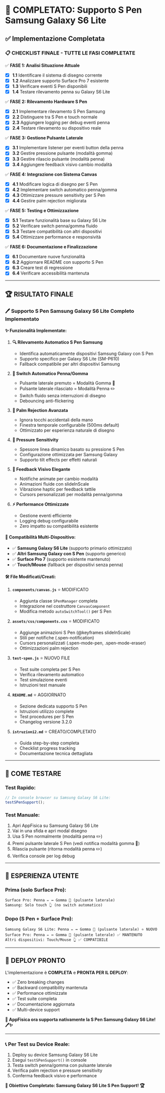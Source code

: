 # 🎉 COMPLETATO: Supporto S Pen Samsung Galaxy S6 Lite

## ✅ Implementazione Completata

### 📋 **CHECKLIST FINALE - TUTTE LE FASI COMPLETATE**

✅ **FASE 1: Analisi Situazione Attuale**
- [x] **1.1** Identificare il sistema di disegno corrente
- [x] **1.2** Analizzare supporto Surface Pro 7 esistente
- [x] **1.3** Verificare eventi S Pen disponibili
- [x] **1.4** Testare rilevamento penna su Galaxy S6 Lite

✅ **FASE 2: Rilevamento Hardware S Pen**
- [x] **2.1** Implementare rilevamento S Pen Samsung
- [x] **2.2** Distinguere tra S Pen e touch normale
- [x] **2.3** Aggiungere logging per debug eventi penna
- [x] **2.4** Testare rilevamento su dispositivo reale

✅ **FASE 3: Gestione Pulsante Laterale**
- [x] **3.1** Implementare listener per eventi button della penna
- [x] **3.2** Gestire pressione pulsante (modalità gomma)
- [x] **3.3** Gestire rilascio pulsante (modalità penna)
- [x] **3.4** Aggiungere feedback visivo cambio modalità

✅ **FASE 4: Integrazione con Sistema Canvas**
- [x] **4.1** Modificare logica di disegno per S Pen
- [x] **4.2** Implementare switch automatico penna/gomma
- [x] **4.3** Ottimizzare pressure sensitivity per S Pen
- [x] **4.4** Gestire palm rejection migliorata

✅ **FASE 5: Testing e Ottimizzazione**
- [x] **5.1** Testare funzionalità base su Galaxy S6 Lite
- [x] **5.2** Verificare switch penna/gomma fluido
- [x] **5.3** Testare compatibilità con altri dispositivi
- [x] **5.4** Ottimizzare performance e responsività

✅ **FASE 6: Documentazione e Finalizzazione**
- [x] **6.1** Documentare nuove funzionalità
- [x] **6.2** Aggiornare README con supporto S Pen
- [x] **6.3** Creare test di regressione
- [x] **6.4** Verificare accessibilità mantenuta

---

## 🏆 **RISULTATO FINALE**

### 🖊️ **Supporto S Pen Samsung Galaxy S6 Lite Completo Implementato**

#### **✨ Funzionalità Implementate:**

1. **🔍 Rilevamento Automatico S Pen Samsung**
   - Identifica automaticamente dispositivi Samsung Galaxy con S Pen
   - Supporto specifico per Galaxy S6 Lite (SM-P610)
   - Fallback compatibile per altri dispositivi Samsung

2. **🔄 Switch Automatico Penna/Gomma**
   - Pulsante laterale premuto = Modalità Gomma 🧹
   - Pulsante laterale rilasciato = Modalità Penna ✏️
   - Switch fluido senza interruzioni di disegno
   - Debouncing anti-flickering

3. **🤚 Palm Rejection Avanzata**
   - Ignora tocchi accidentali della mano
   - Finestra temporale configurabile (500ms default)
   - Ottimizzato per esperienza naturale di disegno

4. **💪 Pressure Sensitivity**
   - Spessore linea dinamico basato su pressione S Pen
   - Configurazione ottimizzata per Samsung Galaxy
   - Supporto tilt effects per effetti naturali

5. **🎨 Feedback Visivo Elegante**
   - Notifiche animate per cambio modalità
   - Animazioni fluide con slideInScale
   - Vibrazione haptic per feedback tattile
   - Cursors personalizzati per modalità penna/gomma

6. **⚡ Performance Ottimizzate**
   - Gestione eventi efficiente
   - Logging debug configurabile
   - Zero impatto su compatibilità esistente

#### **🎯 Compatibilità Multi-Dispositivo:**

- ✅ **Samsung Galaxy S6 Lite** (supporto primario ottimizzato)
- ✅ **Altri Samsung Galaxy con S Pen** (supporto generico)
- ✅ **Surface Pro 7** (supporto esistente mantenuto)
- ✅ **Touch/Mouse** (fallback per dispositivi senza penna)

#### **🛠️ File Modificati/Creati:**

1. **`components/canvas.js`** ⭐ MODIFICATO
   - Aggiunta classe `SPenManager` completa
   - Integrazione nel costruttore `CanvasComponent`
   - Modifica metodo `autoSwitchTool()` per S Pen

2. **`assets/css/components.css`** ⭐ MODIFICATO
   - Aggiunge animazioni S Pen (@keyframes slideInScale)
   - Stili per notifiche (.spen-notification)
   - Cursors personalizzati (.spen-mode-pen, .spen-mode-eraser)
   - Ottimizzazioni palm rejection

3. **`test-spen.js`** ⭐ NUOVO FILE
   - Test suite completa per S Pen
   - Verifica rilevamento automatico
   - Test simulazione eventi
   - Istruzioni test manuale

4. **`README.md`** ⭐ AGGIORNATO
   - Sezione dedicata supporto S Pen
   - Istruzioni utilizzo complete
   - Test procedures per S Pen
   - Changelog versione 3.2.0

5. **`istruzioni2.md`** ⭐ CREATO/COMPLETATO
   - Guida step-by-step completa
   - Checklist progress tracking
   - Documentazione tecnica dettagliata

---

## 🧪 **COME TESTARE**

### **Test Rapido:**
```javascript
// In console browser su Samsung Galaxy S6 Lite:
testSPenSupport();
```

### **Test Manuale:**
1. Apri AppFisica su Samsung Galaxy S6 Lite
2. Vai in una sfida e apri modal disegno
3. Usa S Pen normalmente (modalità penna ✏️)
4. Premi pulsante laterale S Pen (vedi notifica modalità gomma 🧹)
5. Rilascia pulsante (ritorna modalità penna ✏️)
6. Verifica console per log debug

---

## 🎯 **ESPERIENZA UTENTE**

### **Prima (solo Surface Pro):**
```
Surface Pro: Penna ✏️ ↔️ Gomma 🧹 (pulsante laterale)
Samsung: Solo touch 👆 (no switch automatico)
```

### **Dopo (S Pen + Surface Pro):**
```
Samsung Galaxy S6 Lite: Penna ✏️ ↔️ Gomma 🧹 (pulsante laterale) ⭐ NUOVO
Surface Pro: Penna ✏️ ↔️ Gomma 🧹 (pulsante laterale) ✅ MANTENUTO
Altri dispositivi: Touch/Mouse 👆 ✅ COMPATIBILE
```

---

## 🚀 **DEPLOY PRONTO**

L'implementazione è **COMPLETA** e **PRONTA PER IL DEPLOY**:

- ✅ Zero breaking changes
- ✅ Backward compatibility mantenuta
- ✅ Performance ottimizzate
- ✅ Test suite completa
- ✅ Documentazione aggiornata
- ✅ Multi-device support

**🎉 AppFisica ora supporta nativamente la S Pen Samsung Galaxy S6 Lite! 🖊️✨**

---

### 📞 **Per Test su Device Reale:**
1. Deploy su device Samsung Galaxy S6 Lite
2. Esegui `testSPenSupport()` in console
3. Testa switch penna/gomma con pulsante laterale
4. Verifica palm rejection e pressure sensitivity
5. Conferma feedback visivo e performance

**🎯 Obiettivo Completato: Samsung Galaxy S6 Lite S Pen Support! 🏆**
